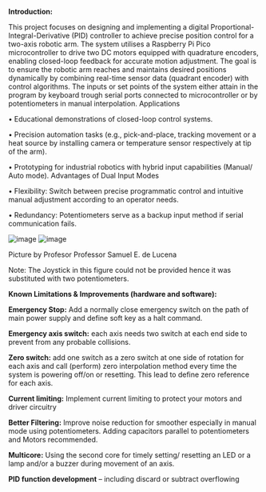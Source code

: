 **Introduction:**

This project focuses on designing and implementing a digital Proportional-Integral-Derivative (PID) controller to achieve precise position control for a two-axis robotic arm. The system utilises a Raspberry Pi Pico microcontroller to drive two DC motors equipped with quadrature encoders, enabling closed-loop feedback for accurate motion adjustment. The goal is to ensure the robotic arm reaches and maintains desired positions dynamically by combining real-time sensor data (quadrant encoder) with control algorithms. The inputs or set points of the system either attain in the program by keyboard trough serial ports connected to microcontroller or by potentiometers in manual interpolation.
Applications

•	Educational demonstrations of closed-loop control systems.

•	Precision automation tasks (e.g., pick-and-place, tracking movement or a heat source by installing camera or temperature sensor respectively at tip of the arm).

•	Prototyping for industrial robotics with hybrid input capabilities (Manual/ Auto mode).
Advantages of Dual Input Modes

•	Flexibility: Switch between precise programmatic control and intuitive manual adjustment according to an operator needs.

•	Redundancy: Potentiometers serve as a backup input method if serial communication fails.

![image](https://github.com/user-attachments/assets/e73874cc-0a92-466a-86c7-dd1de6ff2610)
![image](https://github.com/user-attachments/assets/d3c09fb0-2621-4753-a5ef-4c763b40d659)

Picture by Profesor Professor Samuel E. de Lucena

Note: The Joystick in this figure could not be provided hence it was substituted with two potentiometers. 

**Known Limitations & Improvements (hardware and software):**

**Emergency Stop:** Add a normally close emergency switch on the path of main power supply and define soft key as a halt command.

**Emergency axis switch:** each axis needs two switch at each end side to prevent from any probable collisions.

**Zero switch:** add one switch as a zero switch at one side of rotation for each axis and call (perform) zero interpolation method every time the system is powering off/on or resetting. This lead to define zero reference for each axis.

**Current limiting:** Implement current limiting to protect your motors and driver circuitry

**Better Filtering:** Improve noise reduction for smoother especially in manual mode using potentiometers. Adding capacitors parallel to potentiometers and Motors recommended. 

**Multicore:** Using the second core for timely setting/ resetting an LED or a lamp and/or a buzzer during movement of an axis.

**PID function development** – including discard or subtract overflowing


